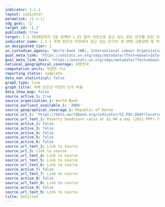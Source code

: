 ```yaml
---
indicator: 1.1.1
layout: indicator
permalink: /1-1-1/
sdg_goal: '1'
target_id: '1.1'
published: true
target: 1.1 2030년까지 1일 생계비 1.25 달러 미만으로 살고 있는 모든 인구를 모든 곳에서 종식
indicator_name: 1.1.1 국제 빈곤선 미만에서 살고 있는 인구의 성·연령·고용상태 및 지역(도시/농촌)별 비율
un_designated_tier: I
un_custodian_agency: 'World Bank (WB), International Labour Organisation (ILO)'
goal_meta_link: 'https://unstats.un.org/sdgs/metadata/?Text=&Goal=1&Target=1.1'
goal_meta_link_text: 'https://unstats.un.org/sdgs/metadata/?Text=&Goal=1&Target=1.1'
national_geographical_coverage: 대한민국
computation_units: 퍼센트 (%)
reporting_status: complete
data_non_statistical: false
graph_type: line
graph_title: 국제 빈곤선 미만의 인구 비율
data_show_map: false
source_active_1: true
source_organisation_1: World Bank
source_earliest_available_1: '2006'
source_geographical_coverage_1: Republic of Korea
source_url_1: 'https://data.worldbank.org/indicator/SI.POV.DDAY?locations=KR'
source_url_text_1: Poverty headcount ratio at $1.90 a day (2011 PPP) (% of population)
source_active_2: false
source_active_3: false
source_active_4: false
source_active_5: false
source_active_6: false 
source_url_text_2: Link to Source
source_url_3: Link to source
source_url_text_4: Link to source
source_url_text_5: Link to source
source_url_text_6: Link to source
source_active_7: false
source_url_text_7: Link to source
source_active_8: false
source_url_text_8: Link to source
source_active_9: false
source_url_text_9: Link to source
title: Untitled
---
```

